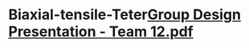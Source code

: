 # Biaxial-tensile-Teter[Group Design Presentation - Team 12.pdf](https://github.com/subhanga/Biaxial-tensile-Tester/files/8189989/Group.Design.Presentation.-.Team.12.pdf)
